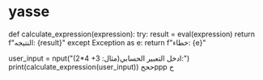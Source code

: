 # yasse
def calculate_expression(expression):
    try:
        result = eval(expression)
        return f"النتيجه: {result}"
   except Exception as e:
       return f"خطاء: {e}"


user_input = nput("(2*4 +3 :مثال)ادخل التعبير الحسابي:")
print(calculate_expression(user_input))
حححppp
ح
   
   
   
   
